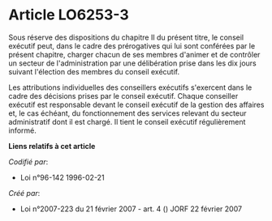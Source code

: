 # Article LO6253-3

Sous réserve des dispositions du chapitre II du présent titre, le conseil exécutif peut, dans le cadre des prérogatives qui
lui sont conférées par le présent chapitre, charger chacun de ses membres d'animer et de contrôler un secteur de
l'administration par une délibération prise dans les dix jours suivant l'élection des membres du conseil exécutif.

Les attributions individuelles des conseillers exécutifs s'exercent dans le cadre des décisions prises par le conseil
exécutif. Chaque conseiller exécutif est responsable devant le conseil exécutif de la gestion des affaires et, le cas
échéant, du fonctionnement des services relevant du secteur administratif dont il est chargé. Il tient le conseil exécutif
régulièrement informé.

**Liens relatifs à cet article**

_Codifié par_:

  - Loi n°96-142 1996-02-21

_Créé par_:

  - Loi n°2007-223 du 21 février 2007 - art. 4 () JORF 22 février 2007
